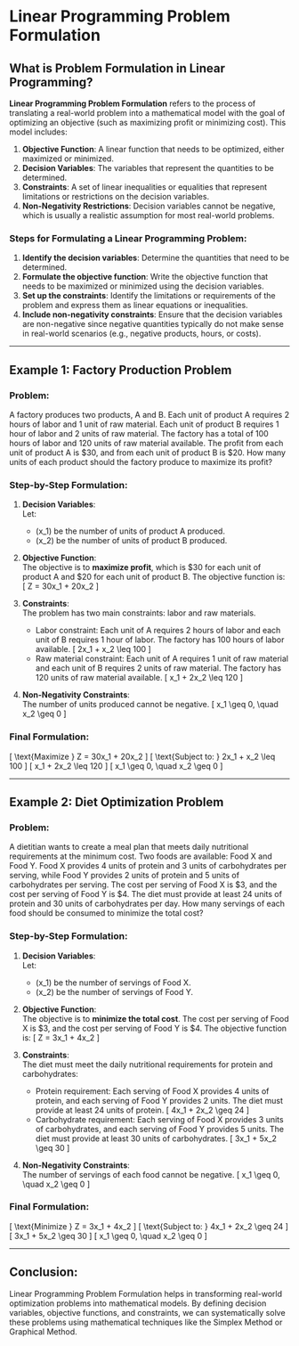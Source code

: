 
# Linear Programming Problem Formulation

## What is Problem Formulation in Linear Programming?

**Linear Programming Problem Formulation** refers to the process of translating a real-world problem into a mathematical model with the goal of optimizing an objective (such as maximizing profit or minimizing cost). This model includes:

1. **Objective Function**: A linear function that needs to be optimized, either maximized or minimized.
2. **Decision Variables**: The variables that represent the quantities to be determined.
3. **Constraints**: A set of linear inequalities or equalities that represent limitations or restrictions on the decision variables.
4. **Non-Negativity Restrictions**: Decision variables cannot be negative, which is usually a realistic assumption for most real-world problems.

### Steps for Formulating a Linear Programming Problem:
1. **Identify the decision variables**: Determine the quantities that need to be determined.
2. **Formulate the objective function**: Write the objective function that needs to be maximized or minimized using the decision variables.
3. **Set up the constraints**: Identify the limitations or requirements of the problem and express them as linear equations or inequalities.
4. **Include non-negativity constraints**: Ensure that the decision variables are non-negative since negative quantities typically do not make sense in real-world scenarios (e.g., negative products, hours, or costs).

---

## Example 1: Factory Production Problem

### Problem:
A factory produces two products, A and B. Each unit of product A requires 2 hours of labor and 1 unit of raw material. Each unit of product B requires 1 hour of labor and 2 units of raw material. The factory has a total of 100 hours of labor and 120 units of raw material available. The profit from each unit of product A is $30, and from each unit of product B is $20. How many units of each product should the factory produce to maximize its profit?

### Step-by-Step Formulation:

1. **Decision Variables**:  
   Let:
   - \(x_1\) be the number of units of product A produced.
   - \(x_2\) be the number of units of product B produced.

2. **Objective Function**:  
   The objective is to **maximize profit**, which is $30 for each unit of product A and $20 for each unit of product B. The objective function is:
   \[
   Z = 30x_1 + 20x_2
   \]

3. **Constraints**:  
   The problem has two main constraints: labor and raw materials.
   - Labor constraint: Each unit of A requires 2 hours of labor and each unit of B requires 1 hour of labor. The factory has 100 hours of labor available.
     \[
     2x_1 + x_2 \leq 100
     \]
   - Raw material constraint: Each unit of A requires 1 unit of raw material and each unit of B requires 2 units of raw material. The factory has 120 units of raw material available.
     \[
     x_1 + 2x_2 \leq 120
     \]

4. **Non-Negativity Constraints**:  
   The number of units produced cannot be negative.
   \[
   x_1 \geq 0, \quad x_2 \geq 0
   \]

### Final Formulation:
\[
\text{Maximize } Z = 30x_1 + 20x_2
\]
\[
\text{Subject to: } 2x_1 + x_2 \leq 100
\]
\[
x_1 + 2x_2 \leq 120
\]
\[
x_1 \geq 0, \quad x_2 \geq 0
\]

---

## Example 2: Diet Optimization Problem

### Problem:
A dietitian wants to create a meal plan that meets daily nutritional requirements at the minimum cost. Two foods are available: Food X and Food Y. Food X provides 4 units of protein and 3 units of carbohydrates per serving, while Food Y provides 2 units of protein and 5 units of carbohydrates per serving. The cost per serving of Food X is $3, and the cost per serving of Food Y is $4. The diet must provide at least 24 units of protein and 30 units of carbohydrates per day. How many servings of each food should be consumed to minimize the total cost?

### Step-by-Step Formulation:

1. **Decision Variables**:  
   Let:
   - \(x_1\) be the number of servings of Food X.
   - \(x_2\) be the number of servings of Food Y.

2. **Objective Function**:  
   The objective is to **minimize the total cost**. The cost per serving of Food X is $3, and the cost per serving of Food Y is $4. The objective function is:
   \[
   Z = 3x_1 + 4x_2
   \]

3. **Constraints**:  
   The diet must meet the daily nutritional requirements for protein and carbohydrates:
   - Protein requirement: Each serving of Food X provides 4 units of protein, and each serving of Food Y provides 2 units. The diet must provide at least 24 units of protein.
     \[
     4x_1 + 2x_2 \geq 24
     \]
   - Carbohydrate requirement: Each serving of Food X provides 3 units of carbohydrates, and each serving of Food Y provides 5 units. The diet must provide at least 30 units of carbohydrates.
     \[
     3x_1 + 5x_2 \geq 30
     \]

4. **Non-Negativity Constraints**:  
   The number of servings of each food cannot be negative.
   \[
   x_1 \geq 0, \quad x_2 \geq 0
   \]

### Final Formulation:
\[
\text{Minimize } Z = 3x_1 + 4x_2
\]
\[
\text{Subject to: } 4x_1 + 2x_2 \geq 24
\]
\[
3x_1 + 5x_2 \geq 30
\]
\[
x_1 \geq 0, \quad x_2 \geq 0
\]

---

## Conclusion:

Linear Programming Problem Formulation helps in transforming real-world optimization problems into mathematical models. By defining decision variables, objective functions, and constraints, we can systematically solve these problems using mathematical techniques like the Simplex Method or Graphical Method.
